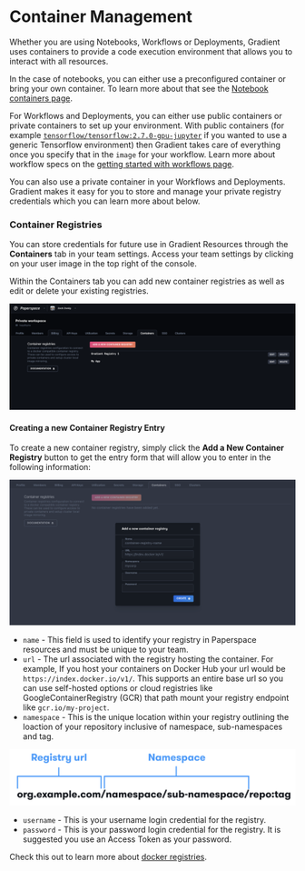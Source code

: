# Container Management

Whether you are using Notebooks, Workflows or Deployments, Gradient uses containers to provide a code execution environment that allows you to interact with all resources.&#x20;

In the case of notebooks, you can either use a preconfigured container or bring your own container. To learn more about that see the [Notebook containers page](../../explore-train-deploy/notebooks/notebook-containers.md).

For Workflows and Deployments, you can either use public containers or private containers to set up your environment. With public containers (for example [`tensorflow/tensorflow:2.7.0-gpu-jupyter`](https://hub.docker.com/r/tensorflow/tensorflow/tags) if you wanted to use a generic Tensorflow environment) then Gradient takes care of everything once you specify that in the `image` for your workflow. Learn more about workflow specs on the [getting started with workflows page](../../explore-train-deploy/workflows/getting-started-with-workflows.md).

You can also use a private container in your Workflows and Deployments. Gradient makes it easy for you to store and manage your private registry credentials which you can learn more about below.

### Container Registries

You can store credentials for future use in Gradient Resources through the **Containers** tab in your team settings. Access your team settings by clicking on your user image in the top right of the console.

Within the Containers tab you can add new container registries as well as edit or delete your existing registries.

![Container Tab](<../../.gitbook/assets/Screen Shot 2022-01-20 at 9.16.02 PM.png>)

#### **Creating a new Container Registry Entry**

To create a new container registry, simply click the **Add a New Container Registry** button to get the entry form that will allow you to enter in the following information:

![New Container Registry](<../../.gitbook/assets/container-registry-create (1).png>)

* `name` - This field is used to identify your registry in Paperspace resources and must be unique to your team.
* `url` - The url associated with the registry hosting the container. For example, If you host your containers on Docker Hub your url would be `https://index.docker.io/v1/`. This supports an entire base url so you can use self-hosted options or cloud registries like GoogleContainerRegistry (GCR) that path mount your registry endpoint like `gcr.io/my-project`.
* `namespace` - This is the unique location within your registry outlining the loaction of your repository inclusive of namespace, sub-namespaces and tag.

![Registry url and Namespace Example](<../../.gitbook/assets/Screen Shot 2022-01-20 at 9.58.00 PM.png>)

* `username` - This is your username login credential for the registry.
* `password` - This is your password login credential for the registry. It is suggested you use an Access Token as your password.

Check this out to learn more about [docker registries](https://docs.docker.com/get-started/overview/#docker-registries).




